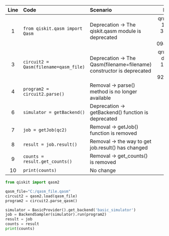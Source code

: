 | Line | Code | Scenario | Reference | Artifact | Refactoring |   
| :--: | :--- | :------- | :-------: | :------- | :---------- | 
| 1 | `from qiskit.qasm import Qasm` | Deprecation -> The qiskit.qasm module is deprecated | qrn_tax_ddbb-14d7a04e-3df8-4b15-80ef-098a5d8c87b1 | qiskit.qasm | `from qiskit import qasm2` | 
| 3 | `circuit2 = Qasm(filename=qasm_file)` | Deprecation -> The Qasm(filename=filename) constructor is deprecated | qrn_tax_ddbb-d5b546d2-1def-44c0-9260-929c68f8d1c2 | Qasm | `circuit2 = qasm2.load(qasm_file)` |
| 4 | `program2 = circuit2.parse()` | Removal -> parse() method is no longer available | IK | Qasm | `program2 = circuit2.parse_qasm()` |
| 6 | `simulator = getBackend()` | Deprecation -> getBackend() function is deprecated | IK | getBackend | `simulator = BasicProvider().get_backend('basic_simulator')` |
| 7 | `job = getJob(qc2)` | Removal -> getJob() function is removed | IK | getJob | `job = BackendSampler(simulator).run(qc2)` |
| 8 | `result = job.result()` | Removal -> the way to get job.result() has changed | IK | job | `result = job` |
| 9 | `counts = result.get_counts()` | Removal -> get_counts() is removed | IK | result | `counts = result` |
| 10 | `print(counts)` | No change | IK | counts | `print(counts)` |

```python
from qiskit import qasm2

qasm_file="C:/qasm_file.qasm"
circuit2 = qasm2.load(qasm_file)
program2 = circuit2.parse_qasm()

simulator = BasicProvider().get_backend('basic_simulator')
job = BackendSampler(simulator).run(program2)
result = job
counts = result
print(counts)
```